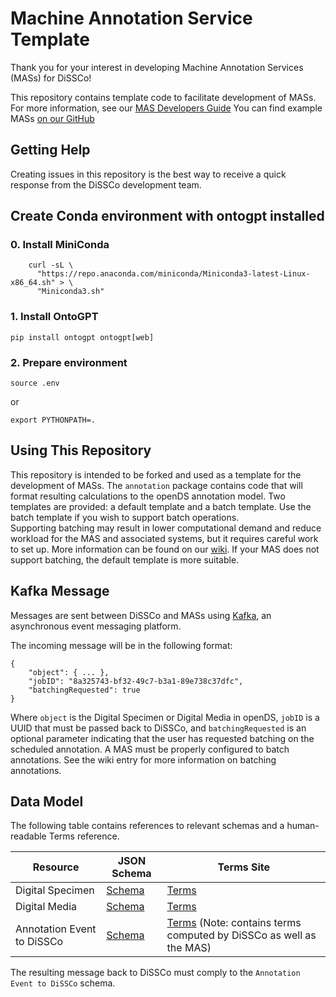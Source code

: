 # Machine Annotation Service Template
Thank you for your interest in developing Machine Annotation Services (MASs) for DiSSCo!

This repository contains template code to facilitate development of MASs. For more information, see our [MAS Developers Guide](https://dissco.github.io/mas-developers-documentation/)
You can find example MASs [on our GitHub](https://github.com/DiSSCo/demo-enrichment-service-image/)


## Getting Help
Creating issues in this repository is the best way to receive a quick response from the DiSSCo development team.

## Create Conda environment with ontogpt installed

### 0. Install MiniConda

```
    curl -sL \
      "https://repo.anaconda.com/miniconda/Miniconda3-latest-Linux-x86_64.sh" > \
      "Miniconda3.sh"
```

### 1. Install OntoGPT

```
pip install ontogpt ontogpt[web]
```

### 2. Prepare environment

```
source .env
```

or 

``` 
export PYTHONPATH=.
```



## Using This Repository
This repository is intended to be forked and used as a template for the development of MASs. 
The `annotation` package contains code that will format resulting calculations to the openDS annotation model.
Two templates are provided: a default template and a batch template. Use the batch template if you wish to support batch operations. \
Supporting batching may result in lower computational demand and reduce workload for the MAS and associated systems, but it 
requires careful work to set up. More information can be found on our [wiki](https://github.com/DiSSCo/dissco-developers-documentation/wiki/Information-for-Machine-Annotation-Service-(MAS)-Developers). 
If your MAS does not support batching, the default template is more suitable.

## Kafka Message

Messages are sent between DiSSCo and MASs using [Kafka](https://kafka.apache.org/), an asynchronous event messaging platform. 

The incoming message will be in the following format: 
```
{
    "object": { ... },
    "jobID": "8a325743-bf32-49c7-b3a1-89e738c37dfc",
    "batchingRequested": true
}
```
Where `object` is the Digital Specimen or Digital Media in openDS, `jobID` is a UUID that must be passed back to DiSSCo, and `batchingRequested` is an optional parameter indicating that the user has requested batching on the scheduled annotation. A MAS must be properly configured to batch annotations. See the wiki entry for more information on batching annotations. 

## Data Model

The following table contains references to relevant schemas and a human-readable Terms reference.

| Resource                   | JSON Schema                                                                                                      | Terms Site                                                                                                           |
|----------------------------|------------------------------------------------------------------------------------------------------------------|----------------------------------------------------------------------------------------------------------------------|
| Digital Specimen           | [Schema](https://schemas.dissco.tech/schemas/fdo-type/digital-specimen/0.4.0/digital-specimen.json)              | [Terms](https://terms.dissco.tech/digital-specimen-terms)                                                            |
| Digital Media              | [Schema](https://schemas.dissco.tech/schemas/fdo-type/digital-media/0.4.0/digital-media.json)                    | [Terms](https://terms.dissco.tech/digital-media-terms)                                                               |
| Annotation Event to DiSSCo | [Schema](https://schemas.dissco.tech/schemas/developer-schema/annotation/0.4.0/annotation-processing-event.json) | [Terms](https://terms.dissco.tech/annotation-terms) (Note: contains terms computed by DiSSCo as well as the MAS) |

The resulting message back to DiSSCo must comply to the `Annotation Event to DiSSCo` schema.
